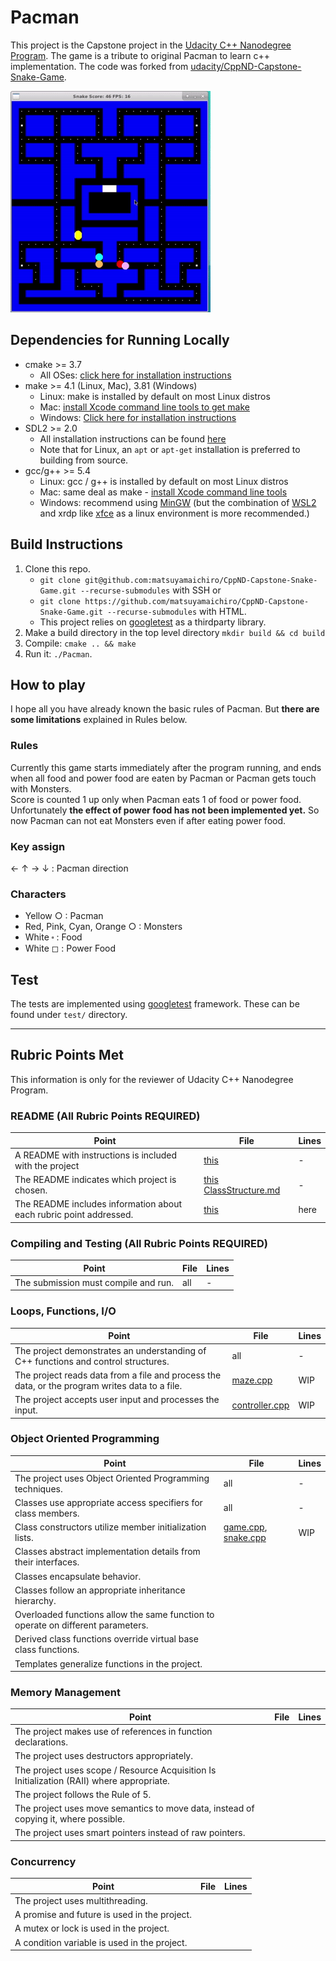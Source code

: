 # Pacman

This project is the Capstone project in the [Udacity C++ Nanodegree Program](https://www.udacity.com/course/c-plus-plus-nanodegree--nd213). The game is a tribute to original Pacman to learn c++ implementation. The code was forked from [udacity/CppND-Capstone-Snake-Game](https://github.com/udacity/CppND-Capstone-Snake-Game).

<img src="images/pacman.gif">

## Dependencies for Running Locally
* cmake >= 3.7
  * All OSes: [click here for installation instructions](https://cmake.org/install/)
* make >= 4.1 (Linux, Mac), 3.81 (Windows)
  * Linux: make is installed by default on most Linux distros
  * Mac: [install Xcode command line tools to get make](https://developer.apple.com/xcode/features/)
  * Windows: [Click here for installation instructions](http://gnuwin32.sourceforge.net/packages/make.htm)
* SDL2 >= 2.0
  * All installation instructions can be found [here](https://wiki.libsdl.org/Installation)
  * Note that for Linux, an `apt` or `apt-get` installation is preferred to building from source.
* gcc/g++ >= 5.4
  * Linux: gcc / g++ is installed by default on most Linux distros
  * Mac: same deal as make - [install Xcode command line tools](https://developer.apple.com/xcode/features/)
  * Windows: recommend using [MinGW](http://www.mingw.org/) (but the combination of [WSL2](https://docs.microsoft.com/en-us/windows/wsl/install-win10) and xrdp like [xfce](https://www.xfce.org/) as a linux environment is more recommended.)

## Build Instructions

1. Clone this repo.
    * `git clone git@github.com:matsuyamaichiro/CppND-Capstone-Snake-Game.git --recurse-submodules` with SSH or
    * `git clone https://github.com/matsuyamaichiro/CppND-Capstone-Snake-Game.git --recurse-submodules` with HTML.
    * This project relies on [googletest](https://github.com/google/googletest) as a thirdparty library.
2. Make a build directory in the top level directory `mkdir build && cd build`
3. Compile: `cmake .. && make`
4. Run it: `./Pacman`.


## How to play
I hope all you have already known the basic rules of Pacman. But **there are some limitations** explained in Rules below.  

### Rules
Currently this game starts immediately after the program running, and ends when all food and power food are eaten by Pacman or Pacman gets touch with Monsters.  
Score is counted 1 up only when Pacman eats 1 of food or power food.  
Unfortunately **the effect of power food has not been implemented yet.** So now Pacman can not eat Monsters even if after eating power food.

### Key assign
&#8592; &#8593; &#8594; &#8595; : Pacman direction
### Characters
* Yellow &#9675; : Pacman  
* Red, Pink, Cyan, Orange &#9675; : Monsters
* White &#11038; : Food
* White &#9723; : Power Food

## Test
The tests are implemented using [googletest](https://github.com/google/googletest) framework. These can be found under `test/` directory.

---
## Rubric Points Met
This information is only for the reviewer of Udacity C++ Nanodegree Program.

### README (All Rubric Points REQUIRED)

| Point                                                              | File                                  | Lines |
|--------------------------------------------------------------------|---------------------------------------|-------|
| A README with instructions is included with the project            | [this][README.md]                     | -     |
| The README indicates which project is chosen.                      | [this][README.md] [ClassStructure.md] | -     |
| The README includes information about each rubric point addressed. | [this][README.md]                     | here  |

### Compiling and Testing (All Rubric Points REQUIRED)

| Point                                | File | Lines |
|--------------------------------------|------|-------|
| The submission must compile and run. | all  | -     |

### Loops, Functions, I/O

| Point                                                                                          | File             | Lines |
|------------------------------------------------------------------------------------------------|-----------------|-------|
| The project demonstrates an understanding of C++ functions and control structures.             | all              | -     |
| The project reads data from a file and process the data, or the program writes data to a file. | [maze.cpp]       | WIP   |
| The project accepts user input and processes the input.                                        | [controller.cpp] | WIP   |

### Object Oriented Programming

| Point                                                                            | File                   | Lines          |
|----------------------------------------------------------------------------------|------------------------|----------------|
| The project uses Object Oriented Programming techniques.                         | all                    | -              |
| Classes use appropriate access specifiers for class members.                     | all                    | -              |
| Class constructors utilize member initialization lists.                          | [game.cpp], [snake.cpp] | WIP            |
| Classes abstract implementation details from their interfaces.                   |                        |                |
| Classes encapsulate behavior.                                                    |                        |                |
| Classes follow an appropriate inheritance hierarchy.                             |                        |                |
| Overloaded functions allow the same function to operate on different parameters. |                        |                |
| Derived class functions override virtual base class functions.                   |                        |                |
| Templates generalize functions in the project.                                   |                        |                |

### Memory Management

| Point                                                                                     | File            | Lines          |
|-------------------------------------------------------------------------------------------|-----------------|----------------|
| The project makes use of references in function declarations.                             |                 |                |
| The project uses destructors appropriately.                                               |                 |                |
| The project uses scope / Resource Acquisition Is Initialization (RAII) where appropriate. |                 |                |
| The project follows the Rule of 5.                                                        |                 |                |
| The project uses move semantics to move data, instead of copying it, where possible.      |                 |                |
| The project uses smart pointers instead of raw pointers.                                  |                 |                | 

### Concurrency

| Point                                        | File            | Lines          |
|----------------------------------------------|-----------------|----------------|
| The project uses multithreading.             |                 |                |
| A promise and future is used in the project. |                 |                |
| A mutex or lock is used in the project.      |                 |                |
| A condition variable is used in the project. |                 |                |   

[main.cpp]: src/main.cpp
[game.cpp]: src/game.cpp
[game.h]: src/game.h
[snake.cpp]: src/snake.cpp
[snake.h]: src/snake.h
[pacman.cpp]: src/pacman.cpp
[pacman.h]: src/pacman.h
[monster.cpp]: src/monster.cpp
[monster.h]: src/monster.h
[maze.cpp]: src/maze.cpp
[maze.h]: src/maze.h
[renderer.cpp]: src/renderer.cpp
[renderer.h]: src/renderer.h
[controller.cpp]: src/controller.cpp
[controller.h]: src/controller.h
[README.md]: ../README.md
[ClassStructure.md]: ../docs/ClassStructure.md